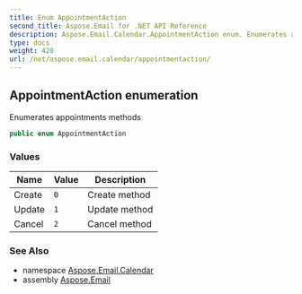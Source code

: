 ```yaml
---
title: Enum AppointmentAction
second_title: Aspose.Email for .NET API Reference
description: Aspose.Email.Calendar.AppointmentAction enum. Enumerates appointments methods
type: docs
weight: 420
url: /net/aspose.email.calendar/appointmentaction/
---
```

## AppointmentAction enumeration

Enumerates appointments methods

```csharp
public enum AppointmentAction
```

### Values

| Name | Value | Description |
| --- | --- | --- |
| Create | `0` | Create method |
| Update | `1` | Update method |
| Cancel | `2` | Cancel method |

### See Also

* namespace [Aspose.Email.Calendar](../../aspose.email.calendar/)
* assembly [Aspose.Email](../../)


